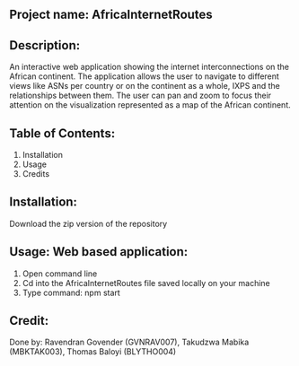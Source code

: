 ## Project name: AfricaInternetRoutes

## Description: 
An interactive web application showing the internet interconnections on the African continent. The application allows the user to navigate to different views like ASNs per country or on the continent as a whole, IXPS and the relationships between them. The user can pan and zoom to focus their attention on the visualization represented as a map of the African continent.

## Table of Contents:
1. Installation
2. Usage
3. Credits

## Installation: 
Download the zip version of the repository

## Usage: Web based application:
1. Open command line
2. Cd into the AfricaInternetRoutes file saved locally on your machine
3. Type command: npm start
       
## Credit:
Done by: Ravendran Govender (GVNRAV007), Takudzwa Mabika (MBKTAK003), Thomas Baloyi (BLYTHO004)
